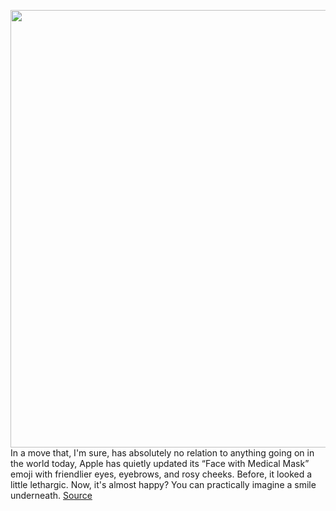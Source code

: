 <img src='https://cdn.vox-cdn.com/thumbor/bytXODUJGNVkIxVmFtGLHcj3F8A=/0x0:600x400/1200x800/filters:focal(252x152:348x248)/cdn.vox-cdn.com/uploads/chorus_image/image/67576302/masked_emoji_apple.0.jpg' width='700px' /><br/>
In a move that, I'm sure, has absolutely no relation to anything going on in the world today, Apple has quietly updated its “Face with Medical Mask” emoji with friendlier eyes, eyebrows, and rosy cheeks. Before, it looked a little lethargic. Now, it's almost happy? You can practically imagine a smile underneath.
<a href='https://www.theverge.com/2020/10/3/21500163/apple-emoji-mask-medical-face-2020'> Source <a/>